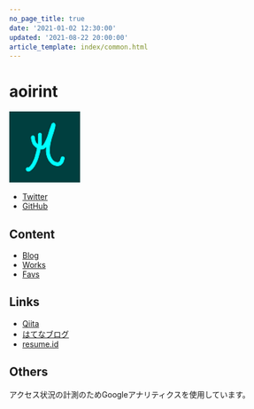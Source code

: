 ```yaml
---
no_page_title: true
date: '2021-01-02 12:30:00'
updated: '2021-08-22 20:00:00'
article_template: index/common.html
---
```


<h1>
  aoirint
</h1>

<p>
  <img src="/static/images/avatar.png" width="128">

<section class="s-links">
  <ul class="links">
    <li><a href="https://twitter.com/aoirint" target="_blank">Twitter</a>
    <li><a href="https://github.com/aoirint" target="_blank">GitHub</a>
  </ul>
</section>

<section class="s-links">
  <h2 class="section-title">Content</h2>
  <ul class="links">
    <li><a href="/blog/" target="_blank">Blog</a>
    <li><a href="/works/">Works</a>
    <li><a href="/favs/">Favs</a>
  </ul>
</section>

<section class="s-links">
  <h2 class="section-title">Links</h2>
  <ul class="links">
    <li><a href="https://qiita.com/aoirint" target="_blank">Qiita</a>
    <li><a href="https://aoirint.hatenablog.com/" target="_blank">はてなブログ</a>
    <li><a href="https://www.resume.id/aoirint" target="_blank">resume.id</a>
  </ul>
</section>

<section class="s-others">
  <h2 class="section-title">Others</h2>
  <p>
    アクセス状況の計測のためGoogleアナリティクスを使用しています。
</section>
